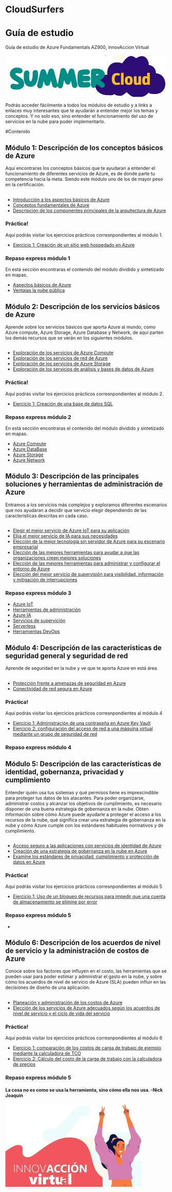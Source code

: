 <h1>CloudSurfers</h1>

# Guía de estudio 
Guía de estudio de Azure Fundamentals AZ900, innovAccion Virtual

![intro](media/summer-Cloud.jpg)

<p>
  Podrás acceder fácilmente a todos los módulos de estudio y a links a enlaces muy interesantes que te ayudarán a entender mejor los temas y conceptos.
  Y no solo eso, sino entender el funcionamiento del uso de servicios en la nube para poder implementarlo. 
</p>

#Contenido

## Módulo 1: Descripción de los conceptos básicos de Azure
 
Aqui encontraras los conceptos básicos que te ayudaran a entender el funcionamiento de diferentes servicios de Azure, es de donde parte tu competencia hacia la meta. Siendo este módulo uno de los de mayor peso en la certificación.
##
- [Introducción a los aspectos básicos de Azure](https://docs.microsoft.com/es-es/learn/modules/intro-to-azure-fundamentals/)
- [Conceptos fundamentales de Azure](https://docs.microsoft.com/es-mx/learn/modules/fundamental-azure-concepts/)
- [Descripción de los componentes principales de la arquitectura de Azure](https://docs.microsoft.com/es-mx/learn/modules/azure-architecture-fundamentals/)

### Práctica!
Aquí podrás visitar los ejercicios prácticos corresnpondientes al módulo 1.
- [Ejercicio 1: Creación de un sitio web hospedado en Azure](https://docs.microsoft.com/es-es/learn/modules/azure-architecture-fundamentals/exercise-create-website)

### Repaso express módulo 1
En está sección encontraras el contenido del módulo dividido y sintetizado en mapas.
- [Aspectos básicos de Azure](https://coggle.it/diagram/YLle62xg71EkyesU/t/aspectos-b%C3%A1sicos-de-azure/e51fed988038c908cea5d101d3eabf7ef0b429ea72d44406e60ea7d808d743fe)
- [Ventajas la nube pública](https://coggle.it/diagram/YLlzpGxg72pGygRF/t/ventajas-de-la-nube-p%C3%BAblica-azure/861fc207f53e48507485357dd3b3bde063529acf4323daffcf929620955bd556)

## Módulo 2: Descripción de los servicios básicos de Azure
Aprende sobre los servicios básicos que aporta Azure al mundo, como Azure compute, Azure Storage, Azure Database y Network, de aquí parten los demás recursos que se verán en los siguientes módulos.
##
- [Exploración de los servicios de Azure Compute](https://docs.microsoft.com/es-mx/learn/modules/azure-compute-fundamentals/)
- [Exploración de los servicios de red de Azure](https://docs.microsoft.com/es-mx/learn/modules/azure-networking-fundamentals/)
- [Exploración de los servicios de Azure Storage](https://docs.microsoft.com/es-mx/learn/modules/azure-storage-fundamentals/)
- [Exploración de los servicios de análisis y bases de datos de Azure](https://docs.microsoft.com/es-mx/learn/modules/azure-database-fundamentals/)

### Práctica!
Aquí podrás visitar los ejercicios prácticos corresnpondientes al módulo 2.
- [Ejercicio 1: Creación de una base de datos SQL](https://docs.microsoft.com/es-es/learn/modules/azure-database-fundamentals/exercise-create-sql-database)

### Repaso express módulo 2
En está sección encontraras el contenido del módulo dividido y sintetizado en mapas.
- [Azure Compute](https://coggle.it/diagram/YLu3_bd55WTK4Mif/t/azure-compute/0c171a2b65f0fadb4abf09e3b885fd168ace18bda37671fb68c20e42107e7e20)
- [Azure DataBase](media/Mapas/M2-Azure_DataBase.pdf)
- [Azure Storage](media/Mapas/M2-Azure_Storage.pdf)
- [Azure Network](media/Mapas/M2-Red_de_Azure.pdf)

## Módulo 3: Descripción de las principales soluciones y herramientas de administración de Azure
Entramos a los servicios más complejos y exploramos diferentes escenarios que nos ayudaran a decidir que servicio elegir dependiendo de las características descritas en cada caso.

##
- [Elegir el mejor servicio de Azure IoT para su aplicación](https://docs.microsoft.com/es-mx/learn/modules/iot-fundamentals/)
- [Elija el mejor servicio de IA para sus necesidades](https://docs.microsoft.com/es-mx/learn/modules/ai-machine-learning-fundamentals/)
- [Elección de la mejor tecnología sin servidor de Azure para su escenario empresarial](https://docs.microsoft.com/es-mx/learn/modules/serverless-fundamentals/)
- [Elección de las mejores herramientas para ayudar a que las organizaciones creen mejores soluciones](https://docs.microsoft.com/es-mx/learn/modules/azure-devops-devtest-labs/)
- [Elección de las mejores herramientas para administrar y configurar el entorno de Azure](https://docs.microsoft.com/es-mx/learn/modules/management-fundamentals/)
- [Elección del mejor servicio de supervisión para visibilidad, información y mitigación de interrupciones](https://docs.microsoft.com/es-mx/learn/modules/monitoring-fundamentals/)
 
### Repaso express módulo 3
- [Azure IoT](media/Mapas/M3-Azure_IoT.pdf)
- [Herramientas de administración](media/Mapas/M3-Herramientas_de_administracin_de_Azure.pdf)
- [Azure IA](media/Mapas/M3-Azure_IA.pdf)
- [Servicios de supervición](media/Mapas/M3-servicio_de_supervisin_para_visibilidad_informacin_y_mitigacin_de_interrupciones.pdf)
- [Serverless](media/Mapas/M3-Serverless.pdf)
- [Herramientas DevOps](media/Mapas/M3-Herramientas_de_DevOps_Azure.pdf)

## Módulo 4: Descripción de las caracteristicas de seguridad general y seguridad de red
Aprende de seguridad en la nube y ve que te aporta Azure en está área.

##
- [Protección frente a amenazas de seguridad en Azure](https://docs.microsoft.com/es-mx/learn/modules/protect-against-security-threats-azure/)
- [Conectividad de red segura en Azure](https://docs.microsoft.com/es-mx/learn/modules/secure-network-connectivity-azure/)

### Práctica!
Aquí podrás visitar los ejercicios prácticos corresnpondientes al módulo 4
- [Ejercicio 1: Administración de una contraseña en Azure Key Vault](https://docs.microsoft.com/es-es/learn/modules/protect-against-security-threats-azure/5-manage-password-key-vault)
- [Ejercicio 2: configuración del acceso de red a una máquina virtual mediante un grupo de seguridad de red](https://docs.microsoft.com/es-es/learn/modules/secure-network-connectivity-azure/6-configure-access-network-security-group)
### Repaso express módulo 4

## Módulo 5: Descripción de las características de identidad, gobernanza, privacidad y cumplimiento

Entender quién usa tus sistemas y qué permisos tiene es imprescindible para proteger tus datos de los atacantes. Para poder organizarse, administrar costos y alcanzar los objetivos de cumplimiento, es necesario disponer de una buena estrategia de gobernanza en la nube.
Obten información sobre cómo Azure puede ayudarle a proteger el acceso a los recursos de la nube, qué significa crear una estrategia de gobernanza en la nube y cómo Azure cumple con los estándares habituales normativos y de cumplimiento.

##
- [Acceso seguro a las aplicaciones con servicios de identidad de Azure](https://docs.microsoft.com/es-mx/learn/modules/secure-access-azure-identity-services/)
- [Creación de una estrategia de gobernanza en la nube en Azure](https://docs.microsoft.com/es-mx/learn/modules/build-cloud-governance-strategy-azure/)
- [Examine los estándares de privacidad, cumplimiento y protección de datos en Azure](https://docs.microsoft.com/es-mx/learn/modules/examine-privacy-compliance-data-protection-standards/)

### Práctica!
Aquí podrás visitar los ejercicios prácticos corresnpondientes al módulo 5
- [Ejercicio 1: Uso de un bloqueo de recursos para impedir que una cuenta de almacenamiento se elimine por error](https://docs.microsoft.com/es-es/learn/modules/build-cloud-governance-strategy-azure/6-protect-storage-account-resource-lock)

### Repaso express módulo 5
- 

## Módulo 6: Descripción de los acuerdos de nivel de servicio y la administración de costos de Azure
Conoce sobre los factores que influyen en el costo, las herramientas que se pueden usar para poder estimar y administrar el gasto en la nube, y sobre cómo los acuerdos de nivel de servicio de Azure (SLA) pueden influir en las decisiones de diseño de una aplicación.

##
- [Planeación y administración de los costos de Azure](https://docs.microsoft.com/es-mx/learn/modules/plan-manage-azure-costs/)
- [Elección de los servicios de Azure adecuados según los acuerdos de nivel de servicio y el ciclo de vida del servicio](https://docs.microsoft.com/es-mx/learn/modules/choose-azure-services-sla-lifecycle/)

### Práctica!
Aquí podrás visitar los ejercicios prácticos corresnpondientes al módulo 6
- [Ejercicio 1: comparación de los costos de carga de trabajo de ejemplo mediante la calculadora de TCO](https://docs.microsoft.com/es-es/learn/modules/plan-manage-azure-costs/3-compare-workload-costs-tco-calculator)
- [Ejercicio 2: Cálculo del costo de la carga de trabajo con la calculadora de precios](https://docs.microsoft.com/es-es/learn/modules/plan-manage-azure-costs/5-estimate-workload-cost-pricing-calculator)

### Repaso express módulo 5



#### La cosa no es como se usa la herramienta, sino cómo ella nos usa. -Nick Joaquin

![intro](media/innovAccion.jpg)
